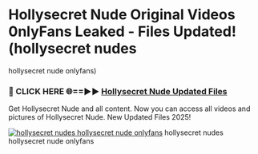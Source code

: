 # Hollysecret Nude Original Videos 0nlyFans Leaked - Files Updated! (hollysecret nudes<br>
hollysecret nude onlyfans)

<h3>🔴 CLICK HERE 🌐==►► <a href="https://tinyurl.com/2p9ay9w9" rel="nofollow">Hollysecret Nude Updated Files</a></h3>

Get Hollysecret Nude and all content. Now you can access all videos and pictures of Hollysecret Nude. New Updated Files 2025!

[![hollysecret nudes<br>
hollysecret nude onlyfans](https://i.imgur.com/KQgVmj3.gif)](https://tinyurl.com/2p9ay9w9)
hollysecret nudes<br>
hollysecret nude onlyfans